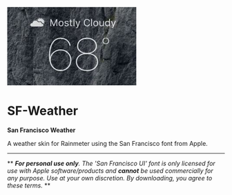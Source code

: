 <img src="screenshot.jpg"/>

# SF-Weather
**San Francisco Weather**

A weather skin for Rainmeter using the San Francisco font from Apple.

<hr>

** *<strong>For personal use only</strong>. The 'San Francisco UI' font is only licensed for use with Apple software/products and <strong>cannot</strong> be used commercially for any purpose. Use at your own discretion. By downloading, you agree to these terms.* **
